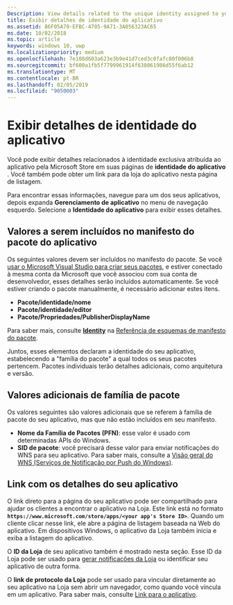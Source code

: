 ```yaml
---
Description: View details related to the unique identity assigned to your app by the Microsoft Store, and get a link to your app's Store listing.
title: Exibir detalhes de identidade do aplicativo
ms.assetid: 86F05A79-EFBC-4705-9A71-3A056323AC65
ms.date: 10/02/2018
ms.topic: article
keywords: windows 10, uwp
ms.localizationpriority: medium
ms.openlocfilehash: 7e108d603a623e3b9e41d7ced3c0fafc80f006b8
ms.sourcegitcommit: bf600a1fb5f7799961914f638061986d55f6ab12
ms.translationtype: MT
ms.contentlocale: pt-BR
ms.lasthandoff: 02/05/2019
ms.locfileid: "9050003"
---
```

# <a name="view-app-identity-details"></a>Exibir detalhes de identidade do aplicativo


Você pode exibir detalhes relacionados à identidade exclusiva atribuída ao aplicativo pela Microsoft Store em suas páginas de **identidade do aplicativo** . Você também pode obter um link para da loja do aplicativo nesta página de listagem.

Para encontrar essas informações, navegue para um dos seus aplicativos, depois expanda **Gerenciamento de aplicativo** no menu de navegação esquerdo. Selecione a **Identidade do aplicativo** para exibir esses detalhes.


## <a name="values-to-include-in-your-app-package-manifest"></a>Valores a serem incluídos no manifesto do pacote do aplicativo

Os seguintes valores devem ser incluídos no manifesto do pacote. Se você [usar o Microsoft Visual Studio para criar seus pacotes](../packaging/packaging-uwp-apps.md), e estiver conectado à mesma conta da Microsoft que você associou com sua conta de desenvolvedor, esses detalhes serão incluídos automaticamente. Se você estiver criando o pacote manualmente, é necessário adicionar estes itens.

-   **Pacote/identidade/nome**
-   **Pacote/identidade/editor**
-   **Pacote/Propriedades/PublisherDisplayName**

Para saber mais, consulte [**Identity**](https://docs.microsoft.com/uwp/schemas/appxpackage/uapmanifestschema/element-identity) na [Referência de esquemas de manifesto do pacote](https://docs.microsoft.com/uwp/schemas/appxpackage/uapmanifestschema/schema-root).

Juntos, esses elementos declaram a identidade do seu aplicativo, estabelecendo a "família do pacote" a qual todos os seus pacotes pertencem. Pacotes individuais terão detalhes adicionais, como arquitetura e versão.


## <a name="additional-values-for-package-family"></a>Valores adicionais de família de pacote

Os valores seguintes são valores adicionais que se referem à família de pacote do seu aplicativo, mas que não estão incluídos em seu manifesto.

-   **Nome da Família de Pacotes (PFN)**: esse valor é usado com determinadas APIs do Windows.
-   **SID de pacote**: você precisará desse valor para enviar notificações do WNS para seu aplicativo. Para saber mais, consulte a [Visão geral do WNS (Serviços de Notificação por Push do Windows)](../design/shell/tiles-and-notifications/windows-push-notification-services--wns--overview.md).


## <a name="link-to-your-apps-listing"></a>Link com os detalhes do seu aplicativo

O link direto para a página do seu aplicativo pode ser compartilhado para ajudar os clientes a encontrar o aplicativo na Loja. Este link está no formato **`https://www.microsoft.com/store/apps/<your app's Store ID>`**. Quando um cliente clicar nesse link, ele abre a página de listagem baseada na Web do aplicativo. Em dispositivos Windows, o aplicativo da Loja também inicia e exiba a listagem do aplicativo.

O **ID da Loja** de seu aplicativo também é mostrado nesta seção. Esse ID da Loja pode ser usado para [gerar notificações da Loja](https://go.microsoft.com/fwlink/p/?LinkId=534236) ou identificar seu aplicativo de outra forma.

O **link de protocolo da Loja** pode ser usado para vincular diretamente ao seu aplicativo na Loja sem abrir um navegador, como quando você vincula em um aplicativo. Para saber mais, consulte [Link para o aplicativo](link-to-your-app.md).



 

 




